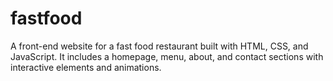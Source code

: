 # fastfood
A front-end website for a fast food restaurant built with HTML, CSS, and JavaScript. It includes a homepage, menu, about, and contact sections with interactive elements and animations.
